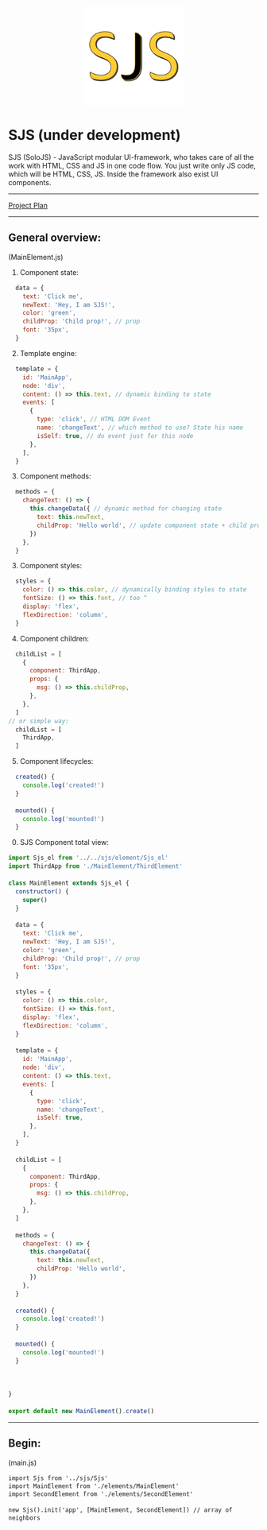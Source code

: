 

<p align="center"><img width="200" src="https://github.com/RayVector/SoloJS/blob/master/SoloJS Logo.png"></p>

# SJS (under development)

SJS (SoloJS) - JavaScript modular UI-framework, who takes care of all the work with HTML, CSS and JS in one code flow. 
You just write only JS code, which will be HTML, CSS, JS. Inside the framework also exist UI components.
___

<a href="https://github.com/users/RayVector/projects/1?add_cards_query=is%3Aopen">Project Plan</a>

___

## General overview:

(MainElement.js)

1) Component state:
```javascript
  data = {
    text: 'Click me',
    newText: 'Hey, I am SJS!',
    color: 'green',
    childProp: 'Child prop!', // prop
    font: '35px',
  }
```

2) Template engine:
```javascript
  template = {
    id: 'MainApp',
    node: 'div',
    content: () => this.text, // dynamic binding to state
    events: [
      {
        type: 'click', // HTML DOM Event
        name: 'changeText', // which method to use? State his name
        isSelf: true, // do event just for this node
      },
    ],
  }
```


3) Component methods:
```javascript
  methods = {
    changeText: () => { 
      this.changeData({ // dynamic method for changing state
        text: this.newText,
        childProp: 'Hello world', // update component state + child prop
      })
    },
  }
```

3) Component styles:
```javascript
  styles = {
    color: () => this.color, // dynamically binding styles to state
    fontSize: () => this.font, // too ^
    display: 'flex',
    flexDirection: 'column',
  }
```

4) Component children:
```javascript
  childList = [
    {
      component: ThirdApp,
      props: {
        msg: () => this.childProp,
      },
    },
  ]
// or simple way:
  childList = [
    ThirdApp,
  ]
```

5) Component lifecycles:
```javascript
  created() {
    console.log('created!')
  }

  mounted() {
    console.log('mounted!')
  }
```


0) SJS Component total view:

```javascript
import Sjs_el from '../../sjs/element/Sjs_el'
import ThirdApp from './MainElement/ThirdElement'

class MainElement extends Sjs_el {
  constructor() {
    super()
  }

  data = {
    text: 'Click me',
    newText: 'Hey, I am SJS!',
    color: 'green',
    childProp: 'Child prop!', // prop
    font: '35px',
  }

  styles = {
    color: () => this.color,
    fontSize: () => this.font,
    display: 'flex',
    flexDirection: 'column',
  }

  template = {
    id: 'MainApp',
    node: 'div',
    content: () => this.text,
    events: [
      {
        type: 'click',
        name: 'changeText',
        isSelf: true,
      },
    ],
  }

  childList = [
    {
      component: ThirdApp,
      props: {
        msg: () => this.childProp,
      },
    },
  ]

  methods = {
    changeText: () => {
      this.changeData({
        text: this.newText,
        childProp: 'Hello world',
      })
    },
  }

  created() {
    console.log('created!')
  }

  mounted() {
    console.log('mounted!')
  }

  

}

export default new MainElement().create()
```
___

## Begin:

(main.js)

```
import Sjs from '../sjs/Sjs'
import MainElement from './elements/MainElement'
import SecondElement from './elements/SecondElement'

new Sjs().init('app', [MainElement, SecondElement]) // array of neighbors
```
